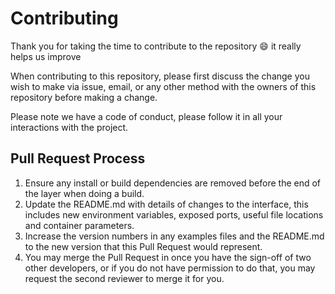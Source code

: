 # Contributing

Thank you for taking the time to contribute to the repository 😄 it really helps us improve

When contributing to this repository, please first discuss the change you wish to make via issue,
email, or any other method with the owners of this repository before making a change. 

Please note we have a code of conduct, please follow it in all your interactions with the project.

## Pull Request Process

1. Ensure any install or build dependencies are removed before the end of the layer when doing a 
   build.
2. Update the README.md with details of changes to the interface, this includes new environment 
   variables, exposed ports, useful file locations and container parameters.
3. Increase the version numbers in any examples files and the README.md to the new version that this
   Pull Request would represent.
4. You may merge the Pull Request in once you have the sign-off of two other developers, or if you 
   do not have permission to do that, you may request the second reviewer to merge it for you.
